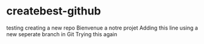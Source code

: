 # createbest-github
testing creating a new repo
Bienvenue a notre projet
Adding this line using a new seperate branch in Git
Trying this again
